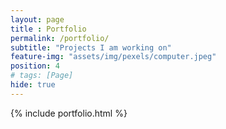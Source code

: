 ```yaml
--- 
layout: page
title : Portfolio 
permalink: /portfolio/
subtitle: "Projects I am working on" 
feature-img: "assets/img/pexels/computer.jpeg"
position: 4
# tags: [Page]
hide: true
---
```


{% include portfolio.html %}
